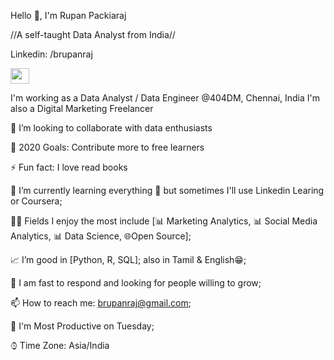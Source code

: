 Hello 👋, I'm Rupan Packiaraj 

//A self-taught Data Analyst from India//

Linkedin: /brupanraj


<img src="https://camo.githubusercontent.com/63371d36886ee658f5a97401f393e1ab1684b2fd3de674b8f5efc7d410b2a3d0/68747470733a2f2f6d656469612e67697068792e636f6d2f6d656469612f57556c706c634d704f43456d5447427442572f67697068792e676966" width="30" height="25">

I'm working as a Data Analyst / Data Engineer @404DM, Chennai, India
I'm also a Digital Marketing Freelancer
 
👯 I’m looking to collaborate with data enthusiasts

🥅 2020 Goals: Contribute more to free learners

⚡ Fun fact: I love read books

📖 I’m currently learning everything 🤣 but sometimes I'll use Linkedin Learing or Coursera;

🤹🏽 Fields I enjoy the most include [📊 Marketing Analytics, 📊 Social Media Analytics, 📊 Data Science, 🌐Open Source];

📈 I’m good in [Python, R, SQL]; also in Tamil & English😁;

💬 I am fast to respond and looking for people willing to grow;

📫 How to reach me: brupanraj@gmail.com;

📅 I'm Most Productive on Tuesday;

⌚︎ Time Zone: Asia/India

